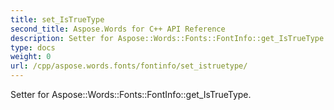 ```yaml
---
title: set_IsTrueType
second_title: Aspose.Words for C++ API Reference
description: Setter for Aspose::Words::Fonts::FontInfo::get_IsTrueType. 
type: docs
weight: 0
url: /cpp/aspose.words.fonts/fontinfo/set_istruetype/
---
```


Setter for Aspose::Words::Fonts::FontInfo::get_IsTrueType. 

